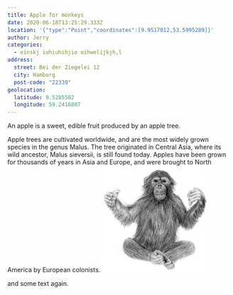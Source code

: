 ```yaml
---
title: Apple for monkeys
date: 2020-06-18T13:25:29.333Z
location: '{"type":"Point","coordinates":[9.9517012,53.5995289]}'
author: Jerry
categories:
  - einskj iuhiuhihjio oihwelijkjh,l
address:
  street: Bei der Ziegelei 12
  city: Hamburg
  post-code: "22339"
geolocation:
  latitude: 9.5285582
  longitude: 59.2416807
---
```

An apple is a sweet, edible fruit produced by an apple tree.

Apple trees are cultivated worldwide, and are the most widely grown species in
the genus Malus. The tree originated in Central Asia, where its wild ancestor,
Malus sieversii, is still found today. Apples have been grown for thousands of
years in Asia and Europe, and were brought to North America by European
colonists.
![My monkey](/assets/images/affe.jpg)

and some text again.
